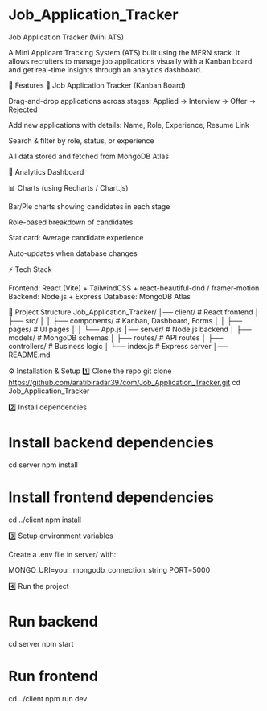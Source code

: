 # Job_Application_Tracker
Job Application Tracker (Mini ATS)

A Mini Applicant Tracking System (ATS) built using the MERN stack.
It allows recruiters to manage job applications visually with a Kanban board and get real-time insights through an analytics dashboard.

🚀 Features
🔹 Job Application Tracker (Kanban Board)

Drag-and-drop applications across stages: Applied → Interview → Offer → Rejected

Add new applications with details: Name, Role, Experience, Resume Link

Search & filter by role, status, or experience

All data stored and fetched from MongoDB Atlas

🔹 Analytics Dashboard

📊 Charts (using Recharts / Chart.js)

Bar/Pie charts showing candidates in each stage

Role-based breakdown of candidates

Stat card: Average candidate experience

Auto-updates when database changes

⚡ Tech Stack

Frontend: React (Vite) + TailwindCSS + react-beautiful-dnd / framer-motion
Backend: Node.js + Express
Database: MongoDB Atlas

📂 Project Structure
Job_Application_Tracker/
│── client/          # React frontend
│   ├── src/
│   │   ├── components/   # Kanban, Dashboard, Forms
│   │   ├── pages/        # UI pages
│   │   └── App.js
│── server/          # Node.js backend
│   ├── models/      # MongoDB schemas
│   ├── routes/      # API routes
│   ├── controllers/ # Business logic
│   └── index.js     # Express server
│── README.md

⚙️ Installation & Setup
1️⃣ Clone the repo
git clone https://github.com/aratibiradar397com/Job_Application_Tracker.git
cd Job_Application_Tracker

2️⃣ Install dependencies
# Install backend dependencies
cd server
npm install

# Install frontend dependencies
cd ../client
npm install

3️⃣ Setup environment variables

Create a .env file in server/ with:

MONGO_URI=your_mongodb_connection_string
PORT=5000

4️⃣ Run the project
# Run backend
cd server
npm start

# Run frontend
cd ../client
npm run dev
